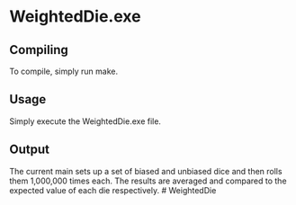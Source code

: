 WeightedDie.exe
==============

Compiling
--------------

To compile, simply run make.

Usage
--------------

Simply execute the WeightedDie.exe file.

Output
--------------
The current main sets up a set of biased and unbiased dice and then rolls them 1,000,000 times each.
The results are averaged and compared to the expected value of each die respectively. # WeightedDie
